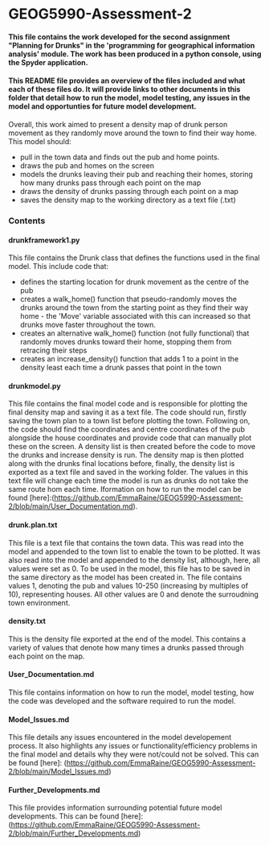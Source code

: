# GEOG5990-Assessment-2
#### This file contains the work developed for the second assignment "Planning for Drunks" in the 'programming for geographical information analysis' module. The work has been produced in a python console, using the Spyder application. 
#### This README file provides an overview of the files included and what each of these files do. It will provide links to other documents in this folder that detail how to run the model, model testing, any issues in the model and opportunties for future model development.

Overall, this work aimed to present a density map of drunk person movement as they randomly move around the town to find their way home. This model should:

* pull in the town data and finds out the pub and home points.
* draws the pub and homes on the screen
* models the drunks leaving their pub and reaching their homes, storing how many drunks pass through each point on the map
* draws the density of drunks passing through each point on a map
* saves the density map to the working directory as a text file (.txt)

### Contents

#### drunkframework1.py

This file contains the Drunk class that defines the functions used in the final model. This include code that:

* defines the starting location for drunk movement as the centre of the pub
* creates a walk_home() function that pseudo-randomly moves the drunks around the town from the starting point as they find their way home - the 'Move' variable associated with this can increased so that drunks move faster throughout the town.
* creates an alternative walk_home() function (not fully functional) that randomly moves drunks toward their home, stopping them from retracing their steps
* creates an increase_density() function that adds 1 to a point in the density least each time a drunk passes that point in the town

#### drunkmodel.py

This file contains the final model code and is responsible for plotting the final density map and saving it as a text file. The code should run, firstly saving the town plan to a town list before plotting the town. Following on, the code should find the coordinates and centre coordinates of the pub alongside the house coordinates and provide code that can manually plot these on the screen. A density list is then created before the code to move the drunks and increase density is run. The density map is then plotted along with the drunks final locations before, finally, the density list is exported as a text file and saved in the working folder. The values in this text file will change each time the model is run as drunks do not take the same route hom each time. Iformation on how to run the model can be found [here]:(https://github.com/EmmaRaine/GEOG5990-Assessment-2/blob/main/User_Documentation.md).

#### drunk.plan.txt

This file is a text file that contains the town data. This was read into the model and appended to the town list to enable the town to be plotted. It was also read into the model and appended to the density list, although, here, all values were set as 0. To be used in the model, this file has to be saved in the same directory as the model has been created in. 
The file contains values 1, denoting the pub and values 10-250 (increasing by multiples of 10), representing houses. All other values are 0 and denote the surroudning town environment. 

#### density.txt

This is the density file exported at the end of the model. This contains a variety of values that denote how many times a drunks passed through each point on the map.

#### User_Documentation.md

This file contains information on how to run the model, model testing, how the code was developed and the software required to run the model. 

#### Model_Issues.md

This file details any issues encountered in the model developement process. It also highlights any issues or functionality/efficiency problems in the final model and details why they were not/could not be solved. This can be found [here]: (https://github.com/EmmaRaine/GEOG5990-Assessment-2/blob/main/Model_Issues.md)

#### Further_Developments.md

This file provides information surrounding potential future model developments. This can be found [here]: (https://github.com/EmmaRaine/GEOG5990-Assessment-2/blob/main/Further_Developments.md)
